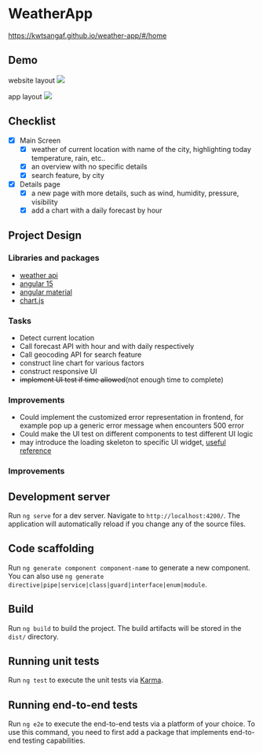 # WeatherApp
https://kwtsangaf.github.io/weather-app/#/home

## Demo
website layout
![](https://github.com/kwtsangaf/weather-app/blob/main/demo/webpage-flow-720.gif?raw=true)

app layout
![](https://github.com/kwtsangaf/weather-app/blob/main/demo/app-flow-720.gif?raw=true)

## Checklist
- [x] Main Screen
  - [x] weather of current location with name of the city, highlighting today temperature, rain, etc..
  - [x] an overview with no specific details
  - [x] search feature, by city
- [x] Details page
  - [x] a new page with more details, such as wind, humidity, pressure, visibility
  - [x] add a chart with a daily forecast by hour

## Project Design

### Libraries and packages
- [weather api](https://open-meteo.com/)
- [angular 15](https://angular.io/docs)
- [angular material](https://material.angular.io/)
- [chart.js](https://www.chartjs.org/docs/latest/)

### Tasks
- Detect current location
- Call forecast API with hour and with daily respectively
- Call geocoding API for search feature
- construct line chart for various factors
- construct responsive UI
- ~~implement UI test if time allowed~~(not enough time to complete)

### Improvements
- Could implement the customized error representation in frontend, for example pop up a generic error message when encounters 500 error
- Could make the UI test on different components to test different UI logic
- may introduce the loading skeleton to specific UI widget, [useful reference](https://www.npmjs.com/package/ngx-skeleton-loader)

### Improvements

## Development server

Run `ng serve` for a dev server. Navigate to `http://localhost:4200/`. The application will automatically reload if you change any of the source files.

## Code scaffolding

Run `ng generate component component-name` to generate a new component. You can also use `ng generate directive|pipe|service|class|guard|interface|enum|module`.

## Build

Run `ng build` to build the project. The build artifacts will be stored in the `dist/` directory.

## Running unit tests

Run `ng test` to execute the unit tests via [Karma](https://karma-runner.github.io).

## Running end-to-end tests

Run `ng e2e` to execute the end-to-end tests via a platform of your choice. To use this command, you need to first add a package that implements end-to-end testing capabilities.
